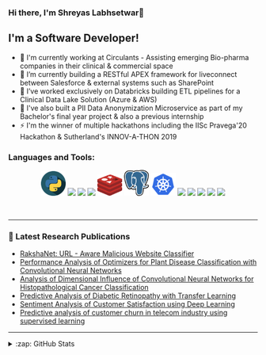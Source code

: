 ### Hi there, I'm Shreyas Labhsetwar👋

## I'm a Software Developer!

- 🔭 I'm currently working at Circulants - Assisting emerging Bio-pharma companies in their clinical & commercial space
- 🌱 I’m currently building a RESTful APEX framework for liveconnect between Salesforce & external systems such as SharePoint
- 👯 I’ve worked exclusively on Databricks building ETL pipelines for a Clinical Data Lake Solution (Azure & AWS)
- 🥅 I've also built a PII Data Anonymization Microservice as part of my Bachelor's final year project & also a previous internship
- ⚡ I'm the winner of multiple hackathons including the IISc Pravega'20 Hackathon & Sutherland's INNOV-A-THON 2019


### Languages and Tools:

<p align="center">
 <div align="center">
   <img width="50" src="https://github.com/Shreyas-l/DataSec.AI/blob/main/Documentation/python.png.png"/>
   <img width="30" src="https://user-images.githubusercontent.com/58290353/137593148-6e892218-cec9-4b3d-8f04-ebddcecb6c8e.png"/>
   <img width="50" src="https://user-images.githubusercontent.com/58290353/137593271-247fd453-c0b0-4f3f-98ea-648132bbdbd1.png"/>
   
   <img width="90" src="https://user-images.githubusercontent.com/58290353/137593206-0beff8c6-fb82-4038-a8a6-c648da06a9e9.png"/>
   
   <img width="50" src="https://github.com/Shreyas-l/DataSec.AI/blob/main/Documentation/redis.png"/>
   
   <img width="50" src="https://github.com/Shreyas-l/DataSec.AI/blob/main/Documentation/postgres.png"/>
   
   <img width="50" src="https://github.com/Shreyas-l/DataSec.AI/blob/main/Documentation/k8_.png"/>

   <img width="50" src="https://user-images.githubusercontent.com/58290353/137593431-6a269a8c-4088-4a5b-9c6d-a9b242a95507.png"/>
      
   <img height="50" src="https://user-images.githubusercontent.com/58290353/137593477-b8cd4f9a-ff89-4ea9-b75f-fd0c796b253d.png"/>
  
  <img width="50" src="https://user-images.githubusercontent.com/58290353/137593484-6add8dcd-32e8-4cab-ae86-c0a81badbb7d.png"/>
  
  <img height="60" src="https://user-images.githubusercontent.com/58290353/137593445-ed756d52-d5a8-41d2-a1f4-f8c85078703f.png"/>
  
  <img height="50" src="https://user-images.githubusercontent.com/58290353/137593455-68f3f71d-722c-402e-8ba6-4a12eade7fa7.png"/>



</div>
</p>

<!-- 
[<img align="left" alt="Visual Studio Code" width="26px" src="https://raw.githubusercontent.com/github/explore/80688e429a7d4ef2fca1e82350fe8e3517d3494d/topics/visual-studio-code/visual-studio-code.png" />][webdevplaylist]
[<img align="left" alt="HTML5" width="26px" src="https://raw.githubusercontent.com/github/explore/80688e429a7d4ef2fca1e82350fe8e3517d3494d/topics/html/html.png" />][webdevplaylist]
[<img align="left" alt="CSS3" width="26px" src="https://raw.githubusercontent.com/github/explore/80688e429a7d4ef2fca1e82350fe8e3517d3494d/topics/css/css.png" />][cssplaylist]
[<img align="left" alt="Sass" width="26px" src="https://raw.githubusercontent.com/github/explore/80688e429a7d4ef2fca1e82350fe8e3517d3494d/topics/sass/sass.png" />][cssplaylist]
[<img align="left" alt="JavaScript" width="26px" src="https://raw.githubusercontent.com/github/explore/80688e429a7d4ef2fca1e82350fe8e3517d3494d/topics/javascript/javascript.png" />][jsplaylist]
[<img align="left" alt="React" width="26px" src="https://raw.githubusercontent.com/github/explore/80688e429a7d4ef2fca1e82350fe8e3517d3494d/topics/react/react.png" />][reactplaylist]
[<img align="left" alt="Gatsby" width="26px" src="https://raw.githubusercontent.com/github/explore/e94815998e4e0713912fed477a1f346ec04c3da2/topics/gatsby/gatsby.png" />][webdevplaylist]
[<img align="left" alt="GraphQL" width="26px" src="https://raw.githubusercontent.com/github/explore/80688e429a7d4ef2fca1e82350fe8e3517d3494d/topics/graphql/graphql.png" />][webdevplaylist]
[<img align="left" alt="Node.js" width="26px" src="https://raw.githubusercontent.com/github/explore/80688e429a7d4ef2fca1e82350fe8e3517d3494d/topics/nodejs/nodejs.png" />][webdevplaylist]
[<img align="left" alt="Deno" width="26px" src="https://raw.githubusercontent.com/github/explore/361e2821e2dea67711cde99c9c40ed357061cf27/topics/deno/deno.png" />][webdevplaylist]
[<img align="left" alt="SQL" width="26px" src="https://raw.githubusercontent.com/github/explore/80688e429a7d4ef2fca1e82350fe8e3517d3494d/topics/sql/sql.png" />][webdevplaylist]
[<img align="left" alt="MySQL" width="26px" src="https://raw.githubusercontent.com/github/explore/80688e429a7d4ef2fca1e82350fe8e3517d3494d/topics/mysql/mysql.png" />][webdevplaylist]
[<img align="left" alt="MongoDB" width="26px" src="https://raw.githubusercontent.com/github/explore/80688e429a7d4ef2fca1e82350fe8e3517d3494d/topics/mongodb/mongodb.png" />][webdevplaylist]
[<img align="left" alt="Git" width="26px" src="https://raw.githubusercontent.com/github/explore/80688e429a7d4ef2fca1e82350fe8e3517d3494d/topics/git/git.png" />][webdevplaylist]
[<img align="left" alt="GitHub" width="26px" src="https://raw.githubusercontent.com/github/explore/78df643247d429f6cc873026c0622819ad797942/topics/github/github.png" />][webdevplaylist]
[<img align="left" alt="Terminal" width="26px" src="https://raw.githubusercontent.com/github/explore/80688e429a7d4ef2fca1e82350fe8e3517d3494d/topics/terminal/terminal.png" />][webdevplaylist]
 -->
<br />

---

### 📕 Latest Research Publications

<!-- Research-Projects:START -->
- [RakshaNet: URL - Aware Malicious Website Classifier](https://ieeexplore.ieee.org/document/9478114)
- [Performance Analysis of Optimizers for Plant Disease Classification with Convolutional Neural Networks](https://ieeexplore.ieee.org/document/9487698)
- [Analysis of Dimensional Influence of Convolutional Neural Networks for Histopathological Cancer Classification](https://ieeexplore.ieee.org/document/9487582)
- [Predictive Analysis of Diabetic Retinopathy with Transfer Learning](https://ieeexplore.ieee.org/document/9487789)
- [Sentiment Analysis of Customer Satisfaction using Deep Learning](http://www.irjcs.com/volumes/Vol6/iss12/02.DCCS10083.pdf)
- [Predictive analysis of customer churn in telecom industry using supervised learning](http://ictactjournals.in/ArticleDetails.aspx?id=4033)
<!-- Research-Projects:END -->

---

<details>
  <summary>:zap: GitHub Stats</summary>

![Shreyas's GitHub stats](https://github-readme-stats.vercel.app/api?username=Shreyas-l)

</details>

[website]: https://codeSTACKr.com
[course]: http://vsCodeHero.com
[twitter]: https://twitter.com/codeSTACKr
[youtube]: https://youtube.com/codeSTACKr
[mail]: shreyas.labh@gmail.com
[linkedin]: https://www.linkedin.com/in/shreyaslabh/
[webdevplaylist]: https://www.youtube.com/playlist?list=PLkwxH9e_vrAJ0WbEsFA9W3I1W-g_BTsbt
[jsplaylist]: https://www.youtube.com/playlist?list=PLkwxH9e_vrALRJKu7wfXby3MKeflhTu6B
[cssplaylist]: https://www.youtube.com/playlist?list=PLkwxH9e_vrALSdvZuEh6gqQdmDoDIoqz4
[reactplaylist]: https://www.youtube.com/playlist?list=PLkwxH9e_vrAK4TdffpxKY3QGyHCpxFcQ0
